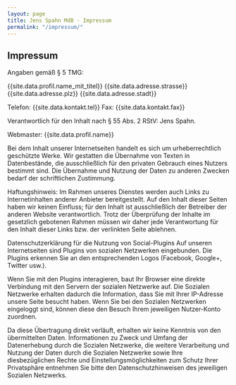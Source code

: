 ```yaml
---
layout: page
title: Jens Spahn MdB - Impressum
permalink: "/impressum/"
---
```


## Impressum

Angaben gemäß § 5 TMG:

{{site.data.profil.name_mit_titel}}
{{site.data.adresse.strasse}}
{{site.data.adresse.plz}} {{site.data.adresse.stadt}}

Telefon: {{site.data.kontakt.tel}}
Fax: {{site.data.kontakt.fax}}

Verantwortlich für den Inhalt nach § 55 Abs. 2 RStV: Jens Spahn.

Webmaster: {{site.data.profil.name}}

Bei dem Inhalt unserer Internetseiten handelt es sich um urheberrechtlich geschützte Werke. Wir gestatten die Übernahme von Texten in Datenbestände, die ausschließlich für den privaten Gebrauch eines Nutzers bestimmt sind. Die Übernahme und Nutzung der Daten zu anderen Zwecken bedarf der schriftlichen Zustimmung.

Haftungshinweis:
Im Rahmen unseres Dienstes werden auch Links zu Internetinhalten anderer Anbieter bereitgestellt. Auf den Inhalt dieser Seiten haben wir keinen Einfluss; für den Inhalt ist ausschließlich der Betreiber der anderen Website verantwortlich. Trotz der Überprüfung der Inhalte im gesetzlich gebotenen Rahmen müssen wir daher jede Verantwortung für den Inhalt dieser Links bzw. der verlinkten Seite ablehnen.

Datenschutzerklärung für die Nutzung von Social-Plugins
Auf unseren Internetseiten sind Plugins von sozialen Netzwerken eingebunden. Die Plugins erkennen Sie an den entsprechenden Logos (Facebook, Google+, Twitter usw.).

Wenn Sie mit den Plugins interagieren, baut Ihr Browser eine direkte Verbindung mit den Servern der sozialen Netzwerke auf. Die Sozialen Netzwerke erhalten dadurch die Information, dass Sie mit Ihrer IP-Adresse unsere Seite besucht haben. Wenn Sie bei den Sozialen Netzwerken eingeloggt sind, können diese den Besuch Ihrem jeweiligen Nutzer-Konto zuordnen.

Da diese Übertragung direkt verläuft, erhalten wir keine Kenntnis von den übermittelten Daten. Informationen zu Zweck und Umfang der Datenerhebung durch die Sozialen Netzwerke, die weitere Verarbeitung und Nutzung der Daten durch die Sozialen Netzwerke sowie Ihre diesbezüglichen Rechte und Einstellungsmöglichkeiten zum Schutz Ihrer Privatsphäre entnehmen Sie bitte den Datenschutzhinweisen des jeweiligen Sozialen Netzwerks.
